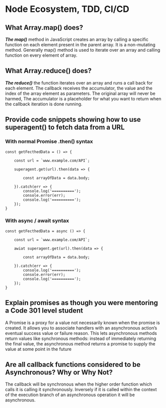 # Node Ecosystem, TDD, CI/CD

>

## What Array.map() does?

***The map()*** method in JavaScript creates an array by calling a specific function on each element present in the parent array. It is a non-mutating method. Generally map() method is used to iterate over an array and calling function on every element of array.

## What Array.reduce() does?

***The reduce()*** the function iterates over an array and runs a call back for each element. The callback receives the accumulator, the value and the index of the array element as parameters. The original array will never be harmed, The accumulator is a placeholder for what you want to return when the callback iteration is done running.

## Provide code snippets showing how to use superagent() to fetch data from a URL

### With normal Promise .then() syntax

    const getFecthedData = () => {

        const url = `www.example.com/API`;

        superagent.get(url).then(data => {
            
            const arrayOfData = data.body;
            
        }).catch(err => {
            console.log('==========');
            console.error(err);
            console.log('==========');
        });
    }

### With async / await syntax

    const getFecthedData = async () => {

        const url = `www.example.com/API`;

        awiat superagent.get(url).then(data => {
            
            const arrayOfData = data.body;
            
        }).catch(err => {
            console.log('==========');
            console.error(err);
            console.log('==========');
        });
    }

## Explain promises as though you were mentoring a Code 301 level student

A Promise is a proxy for a value not necessarily known when the promise is created. It allows you to associate handlers with an asynchronous action’s eventual success value or failure reason. This lets asynchronous methods return values like synchronous methods: instead of immediately returning the final value, the asynchronous method returns a promise to supply the value at some point in the future

## Are all callback functions considered to be Asynchronous? Why or Why Not?

The callback will be synchronous when the higher order function which calls it is calling it synchronously. Inversely if it is called within the context of the execution branch of an asynchronous operation it will be asynchronous.
